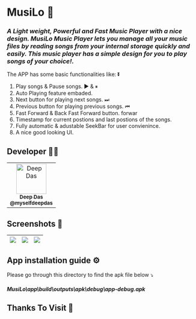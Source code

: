 # MusiLo 📳
<h3><i>
A Light weight, Powerful and Fast Music Player with a nice design. MusiLo Music Player lets you manage all your music files by reading songs from your internal storage quickly and easily. This music player has a simple design for you to play songs of your choice!. </i></h3>


The APP has some basic functionalities like: ⏬

1) Play songs & Pause songs. ▶ & ⏸
2) Auto Playing feature embaded.
3) Next button for playing next songs. ⏭
4) Previous button for playing previous songs. ⏮
5) Fast Forward & Back Fast Forward button. forwar
6) Timestamp for current postions and last postions of the songs.
7) Fully automatic & adustable SeekBar for user convienince.
8) A nice good looking UI.



## Developer 👨‍💻

<table>
<td align="center"><a href="https://github.com/myselfdeepdas"><img src="https://avatars.githubusercontent.com/u/73328144?v=4" width="80px;" alt="Deep Das"/><br /><sub><b>Deep Das</b></a><br /><sub><b>@myselfdeepdas</b><br /><a href="https://github.com/theBatman07" title="Code"</a></td>
</table>




## Screenshots 📱

| <img src="https://user-images.githubusercontent.com/73328144/127548189-6903c242-2c60-44f2-981b-883082f53437.png"> | <img src="https://user-images.githubusercontent.com/73328144/127548434-1ff2c7be-abdd-4db6-b600-35eb5359af97.png"> | <img src="https://user-images.githubusercontent.com/73328144/127548530-ce42dc31-35cf-4dd7-9fc7-006591967bb6.png"> |
| ---------------------------------------------- | -------------------------------------------- | ------------------------------------------- |


## App installation guide ⚙
 
 Please go through this directory to find the apk file below ⤵
 <h4><i>
 MusiLo\app\build\outputs\apk\debug\app-debug.apk
 </i></h4>
    
## Thanks To Visit 🥰
